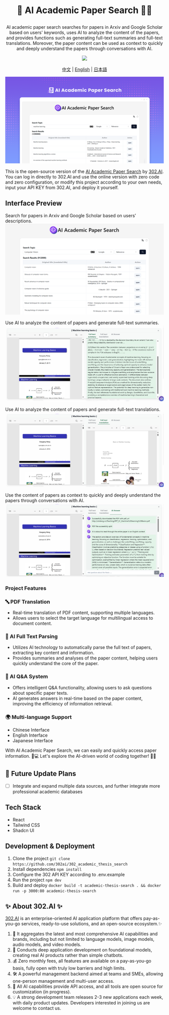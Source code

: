 # <p align="center"> 📃 AI Academic Paper Search 🚀✨</p>

<p align="center">AI academic paper search searches for papers in Arxiv and Google Scholar based on users' keywords, uses AI to analyze the content of the papers, and provides functions such as generating full-text summaries and full-text translations. Moreover, the paper content can be used as context to quickly and deeply understand the papers through conversations with AI.</p>

<p align="center"><a href="https://302.ai/product/detail/16" target="blank"><img src="https://file.302.ai/gpt/imgs/github/20250102/72a57c4263944b73bf521830878ae39a.png" /></a></p >

<p align="center"><a href="README_zh.md">中文</a> | <a href="README.md">English</a> | <a href="README_ja.md">日本語</a></p>

![Interface Preview](docs/AI学术论文搜索en.png)  

This is the open-source version of the [AI Academic Paper Search](https://302.ai/product/detail/16) by [302.AI](https://302.ai/en/). You can log in directly to 302.AI and use the online version with zero code and zero configuration, or modify this project according to your own needs, input your API KEY from 302.AI, and deploy it yourself.


## Interface Preview
Search for papers in Arxiv and Google Scholar based on users' descriptions.
![Interface Preview](docs/学术英1.png)    

Use AI to analyze the content of papers and generate full-text summaries.
![Interface Preview](docs/学术英2.png)    

Use AI to analyze the content of papers and generate full-text translations.
![Interface Preview](docs/学术英3.png)     

Use the content of papers as context to quickly and deeply understand the papers through conversations with AI.
![Interface Preview](docs/学术英4.png)

### Project Features

### 🔤 PDF Translation
   - Real-time translation of PDF content, supporting multiple languages.
   - Allows users to select the target language for multilingual access to document content.

### 🤖 AI Full Text Parsing
   - Utilizes AI technology to automatically parse the full text of papers, extracting key content and information.
   - Provides summaries and analyses of the paper content, helping users quickly understand the core of the paper.

### 🧠 AI Q&A System
   - Offers intelligent Q&A functionality, allowing users to ask questions about specific paper texts.
   - AI generates answers in real-time based on the paper content, improving the efficiency of information retrieval.

### 🌍 Multi-language Support
- Chinese Interface
- English Interface
- Japanese Interface


With AI Academic Paper Search, we can easily and quickly access paper information. 🎉💻 Let's explore the AI-driven world of coding together! 🌟🚀

## 🚩 Future Update Plans 
- [ ] Integrate and expand multiple data sources, and further integrate more professional academic databases

## Tech Stack
- React
- Tailwind CSS
- Shadcn UI

## Development & Deployment
1. Clone the project `git clone https://github.com/302ai/302_academic_thesis_search`
2. Install dependencies `npm install`
3. Configure the 302 API KEY according to .env.example
4. Run the project `npm dev`
5. Build and deploy `docker build -t academic-thesis-search . && docker run -p 3000:80 academic-thesis-search`


## ✨ About 302.AI ✨

[302.AI](https://302.ai) is an enterprise-oriented AI application platform that offers pay-as-you-go services, ready-to-use solutions, and an open-source ecosystem.✨
1. 🧠 It aggregates the latest and most comprehensive AI capabilities and brands, including but not limited to language models, image models, audio models, and video models.
2. 🚀 Conducts deep application development on foundational models, creating real AI products rather than simple chatbots.
3. 💰 Zero monthly fees, all features are available on a pay-as-you-go basis, fully open with truly low barriers and high limits.
4. 🛠 A powerful management backend aimed at teams and SMEs, allowing one-person management and multi-user access.
5. 🔗 All AI capabilities provide API access, and all tools are open source for customization (in progress).
6. 💡 A strong development team releases 2-3 new applications each week, with daily product updates. Developers interested in joining us are welcome to contact us.
